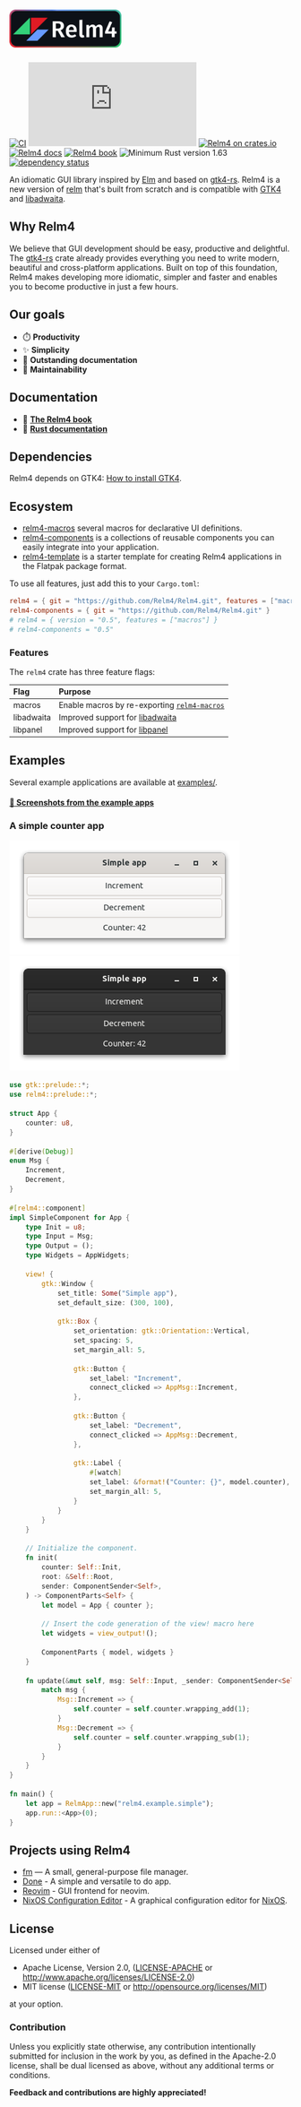 <h1>
  <a href="https://relm4.org">
    <img src="assets/Relm_logo_with_text.png" width="200" alt="Relm4">
  </a>
</h1>

[![CI](https://github.com/Relm4/Relm4/actions/workflows/rust.yml/badge.svg)](https://github.com/Relm4/Relm4/actions/workflows/rust.yml)
[![Matrix](https://img.shields.io/matrix/relm4:matrix.org?label=matrix%20chat)](https://matrix.to/#/#relm4:matrix.org)
[![Relm4 on crates.io](https://img.shields.io/crates/v/relm4.svg)](https://crates.io/crates/relm4)
[![Relm4 docs](https://img.shields.io/badge/rust-documentation-blue)](https://relm4.org/docs/stable/relm4/)
[![Relm4 book](https://img.shields.io/badge/rust-book-fc0060)](https://relm4.org/book/stable/)
![Minimum Rust version 1.63](https://img.shields.io/badge/rustc-1.63+-06a096.svg)
[![dependency status](https://deps.rs/repo/github/Relm4/Relm4/status.svg)](https://deps.rs/repo/github/Relm4/Relm4)

An idiomatic GUI library inspired by [Elm](https://elm-lang.org/) and based on [gtk4-rs](https://crates.io/crates/gtk4). 
Relm4 is a new version of [relm](https://github.com/antoyo/relm) that's built from scratch and is compatible with [GTK4](https://www.gtk.org/) and [libadwaita](https://gitlab.gnome.org/GNOME/libadwaita).

## Why Relm4

We believe that GUI development should be easy, productive and delightful.  
The [gtk4-rs](https://crates.io/crates/gtk4) crate already provides everything you need to write modern, beautiful and cross-platform applications.
Built on top of this foundation, Relm4 makes developing more idiomatic, simpler and faster and enables you to become productive in just a few hours.

## Our goals

+ ⏱️ **Productivity**
+ ✨ **Simplicity**
+ 📎 **Outstanding documentation**
+ 🔧 **Maintainability**

## Documentation

+ 📖 **[The Relm4 book](https://relm4.org/book/stable/)**
+ 📜 **[Rust documentation](https://relm4.org/docs/stable/relm4/)**

## Dependencies

Relm4 depends on GTK4: [How to install GTK4](https://www.gtk.org/docs/installations/).

## Ecosystem

+ [relm4-macros](https://crates.io/crates/relm4-macros) several macros for declarative UI definitions.
+ [relm4-components](https://crates.io/crates/relm4-components) is a collections of reusable components you can easily integrate into your application.
+ [relm4-template](https://github.com/Relm4/relm4-template) is a starter template for creating Relm4 applications in the Flatpak package format.

To use all features, just add this to your `Cargo.toml`:

```toml
relm4 = { git = "https://github.com/Relm4/Relm4.git", features = ["macros"] }
relm4-components = { git = "https://github.com/Relm4/Relm4.git" }
# relm4 = { version = "0.5", features = ["macros"] }
# relm4-components = "0.5"
```

### Features

The `relm4` crate has three feature flags:

| Flag | Purpose |
| :--- | :------ |
| macros | Enable macros by re-exporting [`relm4-macros`](https://crates.io/crates/relm4-macros) |
| libadwaita | Improved support for [libadwaita](https://gitlab.gnome.org/World/Rust/libadwaita-rs) |
| libpanel | Improved support for [libpanel](https://gitlab.gnome.org/World/Rust/libpanel-rs) |

## Examples

Several example applications are available at [examples/](examples/).

#### [📸 Screenshots from the example apps](assets/screenshots)

### A simple counter app

![Simple app screenshot light](assets/screenshots/simple-light.png)
![Simple app screenshot dark](assets/screenshots/simple-dark.png)

```rust
use gtk::prelude::*;
use relm4::prelude::*;

struct App {
    counter: u8,
}

#[derive(Debug)]
enum Msg {
    Increment,
    Decrement,
}

#[relm4::component]
impl SimpleComponent for App {
    type Init = u8;
    type Input = Msg;
    type Output = ();
    type Widgets = AppWidgets;

    view! {
        gtk::Window {
            set_title: Some("Simple app"),
            set_default_size: (300, 100),

            gtk::Box {
                set_orientation: gtk::Orientation::Vertical,
                set_spacing: 5,
                set_margin_all: 5,

                gtk::Button {
                    set_label: "Increment",
                    connect_clicked => AppMsg::Increment,
                },

                gtk::Button {
                    set_label: "Decrement",
                    connect_clicked => AppMsg::Decrement,
                },

                gtk::Label {
                    #[watch]
                    set_label: &format!("Counter: {}", model.counter),
                    set_margin_all: 5,
                }
            }
        }
    }

    // Initialize the component.
    fn init(
        counter: Self::Init,
        root: &Self::Root,
        sender: ComponentSender<Self>,
    ) -> ComponentParts<Self> {
        let model = App { counter };

        // Insert the code generation of the view! macro here
        let widgets = view_output!();

        ComponentParts { model, widgets }
    }

    fn update(&mut self, msg: Self::Input, _sender: ComponentSender<Self>) {
        match msg {
            Msg::Increment => {
                self.counter = self.counter.wrapping_add(1);
            }
            Msg::Decrement => {
                self.counter = self.counter.wrapping_sub(1);
            }
        }
    }
}

fn main() {
    let app = RelmApp::new("relm4.example.simple");
    app.run::<App>(0);
}
```

## Projects using Relm4

- [fm](https://github.com/euclio/fm) — A small, general-purpose file manager.
- [Done](https://github.com/edfloreshz/done) - A simple and versatile to do app.
- [Reovim](https://github.com/songww/reovim) - GUI frontend for neovim.
- [NixOS Configuration Editor](https://github.com/vlinkz/nixos-conf-editor) - A graphical configuration editor for [NixOS](https://nixos.org).

## License

Licensed under either of

 * Apache License, Version 2.0, ([LICENSE-APACHE](LICENSE-APACHE) or http://www.apache.org/licenses/LICENSE-2.0)
 * MIT license ([LICENSE-MIT](LICENSE-MIT) or http://opensource.org/licenses/MIT)

at your option.

### Contribution

Unless you explicitly state otherwise, any contribution intentionally submitted
for inclusion in the work by you, as defined in the Apache-2.0 license, shall be dual licensed as above, without any
additional terms or conditions.

**Feedback and contributions are highly appreciated!**
